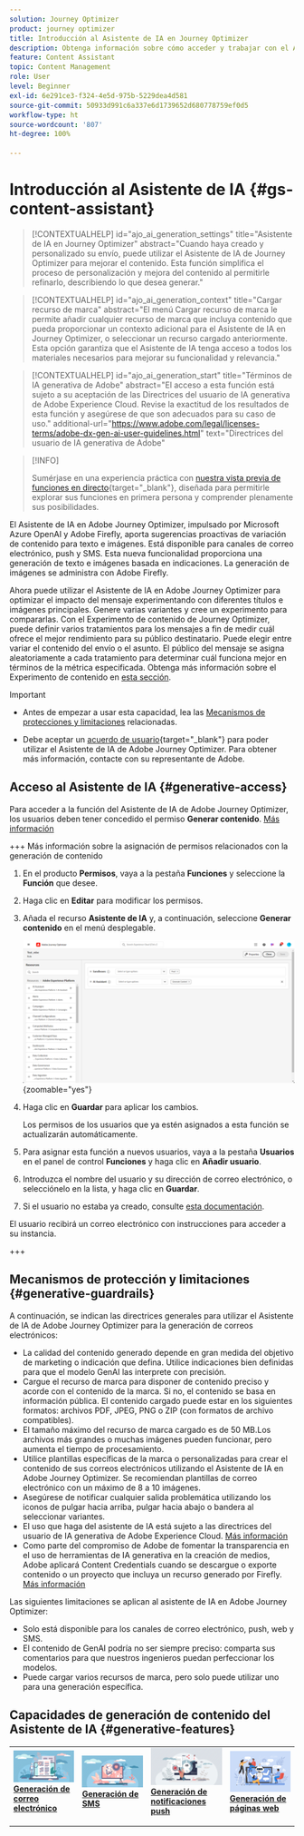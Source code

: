 ```yaml
---
solution: Journey Optimizer
product: journey optimizer
title: Introducción al Asistente de IA en Journey Optimizer
description: Obtenga información sobre cómo acceder y trabajar con el Asistente de IA en Journey Optimizer
feature: Content Assistant
topic: Content Management
role: User
level: Beginner
exl-id: 6e291ce3-f324-4e5d-975b-5229dea4d581
source-git-commit: 50933d991c6a337e6d1739652d680778759ef0d5
workflow-type: ht
source-wordcount: '807'
ht-degree: 100%

---
```


# Introducción al Asistente de IA {#gs-content-assistant}

>[!CONTEXTUALHELP]
>id="ajo_ai_generation_settings"
>title="Asistente de IA en Journey Optimizer"
>abstract="Cuando haya creado y personalizado su envío, puede utilizar el Asistente de IA de Journey Optimizer para mejorar el contenido. Esta función simplifica el proceso de personalización y mejora del contenido al permitirle refinarlo, describiendo lo que desea generar."

>[!CONTEXTUALHELP]
>id="ajo_ai_generation_context"
>title="Cargar recurso de marca"
>abstract="El menú Cargar recurso de marca le permite añadir cualquier recurso de marca que incluya contenido que pueda proporcionar un contexto adicional para el Asistente de IA en Journey Optimizer, o seleccionar un recurso cargado anteriormente. Esta opción garantiza que el Asistente de IA tenga acceso a todos los materiales necesarios para mejorar su funcionalidad y relevancia."

>[!CONTEXTUALHELP]
>id="ajo_ai_generation_start"
>title="Términos de IA generativa de Adobe"
>abstract="El acceso a esta función está sujeto a su aceptación de las Directrices del usuario de IA generativa de Adobe Experience Cloud. Revise la exactitud de los resultados de esta función y asegúrese de que son adecuados para su caso de uso."
>additional-url="https://www.adobe.com/legal/licenses-terms/adobe-dx-gen-ai-user-guidelines.html" text="Directrices del usuario de IA generativa de Adobe"

>[!INFO]
>
>Sumérjase en una experiencia práctica con [nuestra vista previa de funciones en directo](https://experienceleague.adobe.com/es/apps/journey-optimizer/ai-assistant-content-accelerator){target="_blank"}, diseñada para permitirle explorar sus funciones en primera persona y comprender plenamente sus posibilidades.


El Asistente de IA en Adobe Journey Optimizer, impulsado por Microsoft Azure OpenAI y Adobe Firefly, aporta sugerencias proactivas de variación de contenido para texto e imágenes. Está disponible para canales de correo electrónico, push y SMS. Esta nueva funcionalidad proporciona una generación de texto e imágenes basada en indicaciones. La generación de imágenes se administra con Adobe Firefly.

Ahora puede utilizar el Asistente de IA en Adobe Journey Optimizer para optimizar el impacto del mensaje experimentando con diferentes títulos e imágenes principales. Genere varias variantes y cree un experimento para compararlas. Con el Experimento de contenido de Journey Optimizer, puede definir varios tratamientos para los mensajes a fin de medir cuál ofrece el mejor rendimiento para su público destinatario. Puede elegir entre variar el contenido del envío o el asunto. El público del mensaje se asigna aleatoriamente a cada tratamiento para determinar cuál funciona mejor en términos de la métrica especificada. Obtenga más información sobre el Experimento de contenido en [esta sección](../content-management/content-experiment.md).

>[!IMPORTANT]
>
>* Antes de empezar a usar esta capacidad, lea las [Mecanismos de protecciones y limitaciones](#generative-guardrails) relacionadas.
>
>
>* Debe aceptar un [acuerdo de usuario](https://www.adobe.com/legal/licenses-terms/adobe-dx-gen-ai-user-guidelines.html){target="_blank"} para poder utilizar el Asistente de IA de Adobe Journey Optimizer. Para obtener más información, contacte con su representante de Adobe.

## Acceso al Asistente de IA {#generative-access}

Para acceder a la función del Asistente de IA de Adobe Journey Optimizer, los usuarios deben tener concedido el permiso **Generar contenido**. [Más información](../administration/permissions.md)

+++  Más información sobre la asignación de permisos relacionados con la generación de contenido

1. En el producto **Permisos**, vaya a la pestaña **Funciones** y seleccione la **Función** que desee.

1. Haga clic en **Editar** para modificar los permisos.

1. Añada el recurso **Asistente de IA** y, a continuación, seleccione **Generar contenido** en el menú desplegable.

   ![](assets/gen-ai-role.png){zoomable="yes"}

1. Haga clic en **Guardar** para aplicar los cambios.

   Los permisos de los usuarios que ya estén asignados a esta función se actualizarán automáticamente.

1. Para asignar esta función a nuevos usuarios, vaya a la pestaña **Usuarios** en el panel de control **Funciones** y haga clic en **Añadir usuario**.

1. Introduzca el nombre del usuario y su dirección de correo electrónico, o selecciónelo en la lista, y haga clic en **Guardar**.

1. Si el usuario no estaba ya creado, consulte [esta documentación](https://experienceleague.adobe.com/es/docs/experience-platform/access-control/abac/permissions-ui/users).

El usuario recibirá un correo electrónico con instrucciones para acceder a su instancia.

+++

## Mecanismos de protección y limitaciones {#generative-guardrails}

A continuación, se indican las directrices generales para utilizar el Asistente de IA de Adobe Journey Optimizer para la generación de correos electrónicos:

* La calidad del contenido generado depende en gran medida del objetivo de marketing o indicación que defina. Utilice indicaciones bien definidas para que el modelo GenAI las interprete con precisión. 
* Cargue el recurso de marca para disponer de contenido preciso y acorde con el contenido de la marca. Si no, el contenido se basa en información pública. El contenido cargado puede estar en los siguientes formatos: archivos PDF, JPEG, PNG o ZIP (con formatos de archivo compatibles).
* El tamaño máximo del recurso de marca cargado es de 50 MB.Los archivos más grandes o muchas imágenes pueden funcionar, pero aumenta el tiempo de procesamiento.
* Utilice plantillas específicas de la marca o personalizadas para crear el contenido de sus correos electrónicos utilizando el Asistente de IA en Adobe Journey Optimizer. Se recomiendan plantillas de correo electrónico con un máximo de 8 a 10 imágenes.
* Asegúrese de notificar cualquier salida problemática utilizando los iconos de pulgar hacia arriba, pulgar hacia abajo o bandera al seleccionar variantes.
* El uso que haga del asistente de IA está sujeto a las directrices del usuario de IA generativa de Adobe Experience Cloud. [Más información](https://www.adobe.com/legal/licenses-terms/adobe-dx-gen-ai-user-guidelines.html)
* Como parte del compromiso de Adobe de fomentar la transparencia en el uso de herramientas de IA generativa en la creación de medios, Adobe aplicará Content Credentials cuando se descargue o exporte contenido o un proyecto que incluya un recurso generado por Firefly. [Más información](https://helpx.adobe.com/es/firefly/using/content-credentials.html)

Las siguientes limitaciones se aplican al asistente de IA en Adobe Journey Optimizer:

* Solo está disponible para los canales de correo electrónico, push, web y SMS.
* El contenido de GenAI podría no ser siempre preciso: comparta sus comentarios para que nuestros ingenieros puedan perfeccionar los modelos.
* Puede cargar varios recursos de marca, pero solo puede utilizar uno para una generación específica.


## Capacidades de generación de contenido del Asistente de IA {#generative-features}


<table style="table-layout:fixed"><tr style="border: 0;">
<td>
<a href="generative-email.md">
<img alt="Generación de correo electrónico" src="assets/do-not-localize/text-genai.jpeg">
</a>
<div>
<a href="generative-email.md"><strong>Generación de correo electrónico</strong></a>
</div>
<p>
</td>
<td>
<a href="generative-sms.md">
<img alt="Generación de SMS" src="assets/do-not-localize/image-genai.jpeg">
</a>
<div><a href="generative-sms.md"><strong>Generación de SMS</strong>
</div>
<p>
</td>
<td>
<a href="generative-push.md">
<img alt="Generación de push" src="assets/do-not-localize/email-genai.jpeg">
</a>
<div>
<a href="generative-push.md"><strong>Generación de notificaciones push</strong></a>
</div>
<p></td>
<td>
<a href="generative-web.md">
<img alt="Generación de web" src="assets/do-not-localize/web-genai.jpeg">
</a>
<div><a href="generative-web.md"><strong>Generación de páginas web</strong>
</div>
<p>
</td>
</tr></table>
